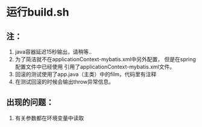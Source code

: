 # 运行build.sh

## 注：
1. java容器延迟15秒输出，请稍等..
2. 为了简洁就不在applicationContext-mybatis.xml中另外配置，
但是在spring配置文件中已经使用
<property name="configLocation" value="classpath:applicationContext-mybatis.xml"></property>
引用了applicationContext-mybatis.xml文件。
3. 回滚的测试使用了app.java（主类）中的film，代码里有注释
4. 在测试回滚的时候会输出throw异常信息。


## 出现的问题：
1. 有关参数都在环境变量中读取
